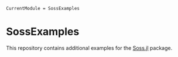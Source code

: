 ```@meta
CurrentModule = SossExamples
```

# SossExamples

This repository contains additional examples for the 
[Soss.jl](https://github.com/cscherrer/Soss.jl)
package.
